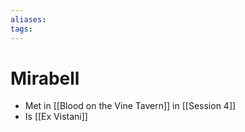 ```yaml
---
aliases: 
tags: 
---
```


# Mirabell

- Met in [[Blood on the Vine Tavern]] in [[Session 4]]
- Is [[Ex Vistani]]
